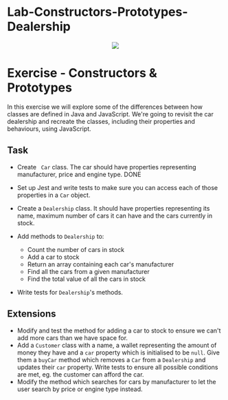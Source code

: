# Lab-Constructors-Prototypes- Dealership

<p align="center">
  <img src="[https://i2-prod.essexlive.news/incoming/article3441391.ece/ALTERNATES/s615b/2_Nandos.jpg](https://i0.wp.com/bestsellingcarsblog.com/wp-content/uploads/2013/07/Car-dealership.-Picture-courtesy-of-speedfactorycars.com_.jpg?w=600&ssl=1)" />
</p>


# Exercise - Constructors & Prototypes

In this exercise we will explore some of the differences between how classes are defined in Java and JavaScript. We're going to revisit the car dealership and recreate the classes, including their properties and behaviours, using JavaScript.

## Task

- Create ` Car` class. The car should have properties representing manufacturer, price and engine type. DONE

- Set up Jest and write tests to make sure you can access each of those properties in a `Car` object.

- Create a `Dealership` class. It should have properties representing its name, maximum number of cars it can have and the cars currently in stock.
- Add methods to `Dealership` to:
	- Count the number of cars in stock
	- Add a car to stock
	- Return an array containing each car's manufacturer
	- Find all the cars from a given manufacturer
	- Find the total value of all the cars in stock
- Write tests for `Dealership`'s methods.

## Extensions

- Modify and test the method for adding a car to stock to ensure we can't add more cars than we have space for.
- Add a `Customer` class with a name, a wallet representing the amount of money they have and a `car` property which is initialised to be `null`. Give them a `buyCar` method which removes a `Car` from a `Dealership` and updates their `car` property. Write tests to ensure all possible conditions are met, eg. the customer can afford the car.
- Modify the method which searches for cars by manufacturer to let the user search by price or engine type instead.
